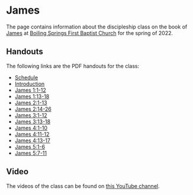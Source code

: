 # James

The page contains information about the discipleship class on the book of [James](https://netbible.org/bible/James+1) at [Boiling Springs First Baptist Church](https://www.bsfbc.org) for the spring of 2022.

## Handouts

The following links are the PDF handouts for the class:

* [Schedule](Schedule.pdf)
* [Introduction](Introduction.pdf)
* [James 1:1-12](James-1-2-12.pdf)
* [James 1:13-18](James-1-13-18.pdf)
* [James 2:1-13](James-2-1-13.pdf)
* [James 2:14-26](James-2-14-26.pdf)
* [James 3:1-12](James-3-1-12.pdf)
* [James 3:13-18](James-3-13-18.pdf)
* [James 4:1-10](James-4-1-10.pdf)
* [James 4:11-12](James-4-11-12.pdf)
* [James 4:13-17](James-4-13-17.pdf)
* [James 5:1-6](James-5-1-6.pdf)
* [James 5:7-11](James-5-7-11.pdf)

## Video

The videos of the class can be found on [this YouTube channel](https://www.youtube.com/channel/UCjZQO8kd_0ksKya2PGQ39ow/videos).
